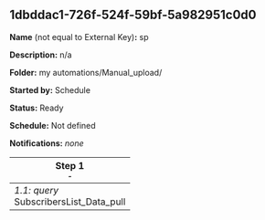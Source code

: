 ## 1dbddac1-726f-524f-59bf-5a982951c0d0

**Name** (not equal to External Key)**:** sp

**Description:** n/a

**Folder:** my automations/Manual_upload/

**Started by:** Schedule

**Status:** Ready

**Schedule:** Not defined

**Notifications:** _none_


| Step 1<br>_<small>-</small>_ |
| --- |
| _1.1: query_<br>SubscribersList_Data_pull |
